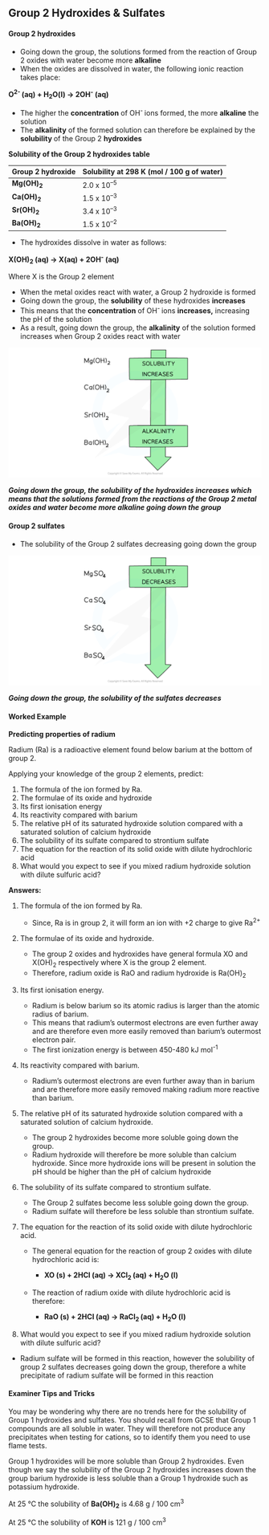 Group 2 Hydroxides & Sulfates
-----------------------------

#### Group 2 hydroxides

* Going down the group, the solutions formed from the reaction of Group 2 oxides with water become more <b>alkaline</b>
* When the oxides are dissolved in water, the following ionic reaction takes place:

<b>O</b><sup><b>2- </b></sup><b>(aq) + H</b><sub><b>2</b></sub><b>O(l) → 2OH</b><sup><b>-</b></sup><b> (aq)</b>

* The higher the <b>concentration</b> of OH<sup>- </sup>ions formed, the more <b>alkaline</b> the solution
* The <b>alkalinity</b> of the formed solution can therefore be explained by the <b>solubility </b>of the Group 2 <b>hydroxides</b>

<b>Solubility of the Group 2 hydroxides table</b>

| <b>Group 2 hydroxide</b> | <b>Solubility at 298 K</b> <b>(mol / 100 g of water)</b> |
| --- | --- |
| <b>Mg(OH)</b><sub><b>2</b></sub> | 2.0 x 10<sup>–5</sup> |
| <b>Ca(OH)</b><sub><b>2</b></sub> | 1.5 x 10<sup>–3</sup> |
| <b>Sr(OH)</b><sub><b>2</b></sub> | 3.4 x 10<sup>–3</sup> |
| <b>Ba(OH)</b><sub><b>2</b></sub> | 1.5 x 10<sup>–2</sup> |

* The hydroxides dissolve in water as follows:

<b>X(OH)</b><sub><b>2</b></sub><b> (aq) → X(aq) + 2OH</b><sup><b>-</b></sup><b> (aq)</b>

Where X is the Group 2 element

* When the metal oxides react with water, a Group 2 hydroxide is formed
* Going down the group, the <b>solubility</b> of these hydroxides <b>increases</b>
* This means that the <b>concentration</b> of OH<sup>- </sup>ions <b>increases,</b> increasing the pH of the solution
* As a result, going down the group, the <b>alkalinity</b> of the solution formed increases when Group 2 oxides react with water

![Group 2 - Trends Group 2 Hydroxide, downloadable AS & A Level Chemistry revision notes](2.2-Group-2-Trends-Group-2-Hydroxide.png)

*<b>Going down the group, the solubility of the hydroxides increases which means that the solutions formed from the reactions of the Group 2 metal oxides and water become more alkaline going down the group</b>*

#### Group 2 sulfates

* The solubility of the Group 2 sulfates decreasing going down the group

![Group 2 - Trends Group 2 Sulfate, downloadable AS & A Level Chemistry revision notes](2.2-Group-2-Trends-Group-2-Sulfate.png)

*<b>Going down the group, the solubility of the sulfates decreases</b>*

#### Worked Example

<b>Predicting properties of radium</b>

Radium (Ra) is a radioactive element found below barium at the bottom of group 2.

Applying your knowledge of the group 2 elements, predict:

1. The formula of the ion formed by Ra.
2. The formulae of its oxide and hydroxide
3. Its first ionisation energy
4. Its reactivity compared with barium
5. The relative pH of its saturated hydroxide solution compared with a saturated solution of calcium hydroxide
6. The solubility of its sulfate compared to strontium sulfate
7. The equation for the reaction of its solid oxide with dilute hydrochloric acid
8. What would you expect to see if you mixed radium hydroxide solution with dilute sulfuric acid?

<b>Answers:</b>

1. The formula of the ion formed by Ra.

   * Since, Ra is in group 2, it will form an ion with +2 charge to give Ra<sup>2+</sup>
2. The formulae of its oxide and hydroxide.

   * The group 2 oxides and hydroxides have general formula XO and X(OH)<sub>2</sub> respectively where X is the group 2 element.
   * Therefore, radium oxide is RaO and radium hydroxide is Ra(OH)<sub>2</sub>
3. Its first ionisation energy.

   * Radium is below barium so its atomic radius is larger than the atomic radius of barium.
   * This means that radium’s outermost electrons are even further away and are therefore even more easily removed than barium’s outermost electron pair.
   * The first ionization energy is between 450-480 kJ mol<sup>-1</sup>
4. Its reactivity compared with barium.

   * Radium’s outermost electrons are even further away than in barium and are therefore more easily removed making radium more reactive than barium.
5. The relative pH of its saturated hydroxide solution compared with a saturated solution of calcium hydroxide.

   * The group 2 hydroxides become more soluble going down the group.
   * Radium hydroxide will therefore be more soluble than calcium hydroxide. Since more hydroxide ions will be present in solution the pH should be higher than the pH of calcium hydroxide
6. The solubility of its sulfate compared to strontium sulfate.

   * The Group 2 sulfates become less soluble going down the group.
   * Radium sulfate will therefore be less soluble than strontium sulfate.
7. The equation for the reaction of its solid oxide with dilute hydrochloric acid.

   * The general equation for the reaction of group 2 oxides with dilute hydrochloric acid is:

     + <b>XO (s) + 2HCl (aq) → XCl</b><sub><b>2 </b></sub><b>(aq) + H</b><sub><b>2</b></sub><b>O (l)</b>
   * The reaction of radium oxide with dilute hydrochloric acid is therefore:

     + <b>RaO (s) + 2HCl (aq) → RaCl</b><sub><b>2 </b></sub><b>(aq) + H</b><sub><b>2</b></sub><b>O (l)</b>
8. What would you expect to see if you mixed radium hydroxide solution with dilute sulfuric acid?

* Radium sulfate will be formed in this reaction, however the solubility of group 2 sulfates decreases going down the group, therefore a white precipitate of radium sulfate will be formed in this reaction

#### Examiner Tips and Tricks

You may be wondering why there are no trends here for the solubility of Group 1 hydroxides and sulfates. You should recall from GCSE that Group 1 compounds are all soluble in water. They will therefore not produce any precipitates when testing for cations, so to identify them you need to use flame tests.

Group 1 hydroxides will be more soluble than Group 2 hydroxides. Even though we say the solubility of the Group 2 hydroxides increases down the group barium hydroxide is less soluble than a Group 1 hydroxide such as potassium hydroxide.

At 25 °C the solubility of <b>Ba(OH)</b><sub><b>2</b></sub> is 4.68 g / 100 cm<sup>3</sup>

At 25 °C the solubility of <b>KOH</b> is 121 g / 100 cm<sup>3</sup>